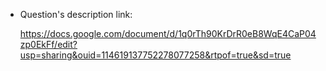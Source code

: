 + Question's description link:

    https://docs.google.com/document/d/1q0rTh90KrDrR0eB8WqE4CaP04zp0EkFf/edit?usp=sharing&ouid=114619137752278077258&rtpof=true&sd=true